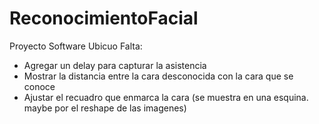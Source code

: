 # ReconocimientoFacial
Proyecto Software Ubicuo
Falta:
  - Agregar un delay para capturar la asistencia
  - Mostrar la distancia entre la cara desconocida con la cara que se conoce
  - Ajustar el recuadro que enmarca la cara (se muestra en una esquina. maybe por el reshape de las imagenes)
